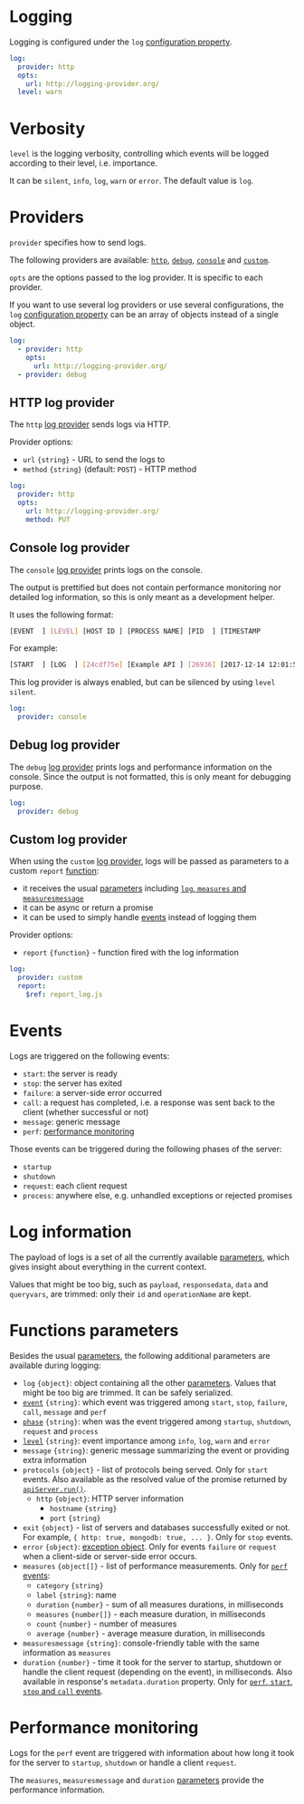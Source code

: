 # Logging

Logging is configured under the `log`
[configuration property](../configuration/configuration.md#properties).

```yml
log:
  provider: http
  opts:
    url: http://logging-provider.org/
  level: warn
```

# Verbosity

`level` is the logging verbosity, controlling which events will be logged
according to their level, i.e. importance.

It can be `silent`, `info`, `log`, `warn` or `error`. The default value is
`log`.

# Providers

`provider` specifies how to send logs.

The following providers are available: [`http`](#http-log-provider),
[`debug`](#debug-log-provider), [`console`](#console-log-provider) and
[`custom`](#custom-log-provider).

`opts` are the options passed to the log provider. It is specific to each
provider.

If you want to use several log providers or use several configurations, the
`log` [configuration property](../configuration/configuration.md#properties) can
be an array of objects instead of a single object.

```yml
log:
  - provider: http
    opts:
      url: http://logging-provider.org/
  - provider: debug
```

## HTTP log provider

The `http` [log provider](#providers) sends logs via HTTP.

Provider options:

- `url` `{string}` - URL to send the logs to
- `method` `{string}` (default: `POST`) - HTTP method

```yml
log:
  provider: http
  opts:
    url: http://logging-provider.org/
    method: PUT
```

## Console log provider

The `console` [log provider](#providers) prints logs on the console.

The output is prettified but does not contain performance monitoring nor
detailed log information, so this is only meant as a development helper.

It uses the following format:

```bash
[EVENT  ] [LEVEL] [HOST ID ] [PROCESS NAME] [PID  ] [TIMESTAMP              ] [PHASE   ] [TIME  ] MESSAGE
```

For example:

```bash
[START  ] [LOG  ] [24cdf75e] [Example API ] [26936] [2017-12-14 12:01:58.846] [STARTUP ] [147ms ] Server is ready
```

This log provider is always enabled, but can be silenced by using `level`
`silent`.

```yml
log:
  provider: console
```

## Debug log provider

The `debug` [log provider](#providers) prints logs and performance information
on the console. Since the output is not formatted, this is only meant for
debugging purpose.

```yml
log:
  provider: debug
```

## Custom log provider

When using the `custom` [log provider](#providers), logs will be passed as
parameters to a custom `report` [function](../configuration/functions.md):

- it receives the usual [parameters](../configuration/functions.md#parameters)
  including [`log`, `measures` and `measuresmessage`](#functions-parameters)
- it can be async or return a promise
- it can be used to simply handle [events](#events) instead of logging them

Provider options:

- `report` `{function}` - function fired with the log information

```yml
log:
  provider: custom
  report:
    $ref: report_log.js
```

# Events

Logs are triggered on the following events:

- `start`: the server is ready
- `stop`: the server has exited
- `failure`: a server-side error occurred
- `call`: a request has completed, i.e. a response was sent back to the client
  (whether successful or not)
- `message`: generic message
- `perf`: [performance monitoring](#performance-monitoring)

Those events can be triggered during the following phases of the server:

- `startup`
- `shutdown`
- `request`: each client request
- `process`: anywhere else, e.g. unhandled exceptions or rejected promises

# Log information

The payload of logs is a set of all the currently available
[parameters](../configuration/functions.md#parameters), which gives insight
about everything in the current context.

Values that might be too big, such as `payload`, `responsedata`, `data` and
`queryvars`, are trimmed: only their `id` and `operationName` are kept.

# Functions parameters

Besides the usual [parameters](../configuration/functions.md#parameters), the
following additional parameters are available during logging:

- `log` `{object}`: object containing all the other
  [parameters](../configuration/functions.md#parameters). Values that might be
  too big are trimmed. It can be safely serialized.
- [`event`](#events) `{string}`: which event was triggered among `start`,
  `stop`, `failure`, `call`, `message` and `perf`
- [`phase`](#events) `{string}`: when was the event triggered among `startup`,
  `shutdown`, `request` and `process`
- [`level`](#verbosity) `{string}`: event importance among `info`, `log`, `warn`
  and `error`
- `message` `{string}`: generic message summarizing the event or providing extra
  information
- `protocols` `{object}` - list of protocols being served. Only for `start`
  events. Also available as the resolved value of the promise returned by
  [`apiServer.run()`](../usage/run.md#running-the-server).
  - `http` `{object}`: HTTP server information
    - `hostname` `{string}`
    - `port` `{string}`
- `exit` `{object}` - list of servers and databases successfully exited or not.
  For example, `{ http: true, mongodb: true, ... }`. Only for `stop` events.
- `error` `{object}`: [exception object](../usage/error.md#exceptions). Only for
  events `failure` or `request` when a client-side or server-side error occurs.
- `measures` `{object[]}` - list of performance measurements. Only for
  [`perf` events](#performance-monitoring):
  - `category` `{string}`
  - `label` `{string}`: name
  - `duration` `{number}` - sum of all measures durations, in milliseconds
  - `measures` `{number[]}` - each measure duration, in milliseconds
  - `count` `{number}` - number of measures
  - `average` `{number}` - average measure duration, in milliseconds
- `measuresmessage` `{string}`: console-friendly table with the same information
  as `measures`
- `duration` `{number}` - time it took for the server to startup, shutdown or
  handle the client request (depending on the event), in milliseconds. Also
  available in response's `metadata.duration` property. Only for
  [`perf`, `start`, `stop` and `call` events](#performance-monitoring).

# Performance monitoring

Logs for the `perf` event are triggered with information about how long it took
for the server to `startup`, `shutdown` or handle a client `request`.

The `measures`, `measuresmessage` and `duration`
[parameters](#functions-parameters) provide the performance information.
